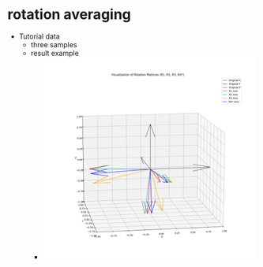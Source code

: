 # rotation averaging 
- Tutorial data
    - three samples 
    - result example 
        - ![Optimization result using On-Manifold Gauss-Newton](main_onmanifold_ganussnewton_result.png)
